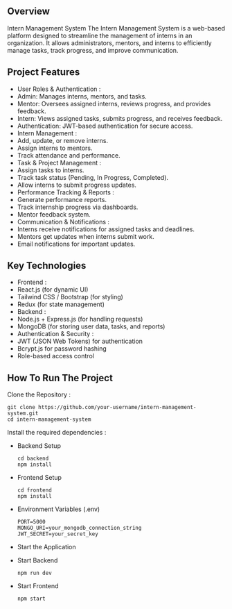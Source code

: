 ## Overview
Intern Management System
The Intern Management System is a web-based platform designed to streamline the management of interns in an organization. It allows administrators, mentors, and interns to efficiently manage tasks, track progress, and improve communication.

## Project Features
- User Roles & Authentication :
- Admin: Manages interns, mentors, and tasks.
- Mentor: Oversees assigned interns, reviews progress, and provides feedback.
- Intern: Views assigned tasks, submits progress, and receives feedback.
- Authentication: JWT-based authentication for secure access.
- Intern Management :
- Add, update, or remove interns.
- Assign interns to mentors.
- Track attendance and performance.
- Task & Project Management :
- Assign tasks to interns.
- Track task status (Pending, In Progress, Completed).
- Allow interns to submit progress updates.
- Performance Tracking & Reports :
- Generate performance reports.
- Track internship progress via dashboards.
- Mentor feedback system.
- Communication & Notifications :
- Interns receive notifications for assigned tasks and deadlines.
- Mentors get updates when interns submit work.
- Email notifications for important updates.

## Key Technologies
- Frontend :
- React.js (for dynamic UI)
- Tailwind CSS / Bootstrap (for styling)
- Redux (for state management)
- Backend :
- Node.js + Express.js (for handling requests)
- MongoDB (for storing user data, tasks, and reports)
- Authentication & Security :
- JWT (JSON Web Tokens) for authentication
- Bcrypt.js for password hashing
- Role-based access control

## How To Run The Project
Clone the Repository :
      
    git clone https://github.com/your-username/intern-management-system.git
    cd intern-management-system

 Install the required dependencies :
 - Backend Setup

       cd backend
       npm install
 - Frontend Setup

       cd frontend
       npm install
 - Environment Variables (.env)

       PORT=5000
       MONGO_URI=your_mongodb_connection_string
       JWT_SECRET=your_secret_key

 - Start the Application
 - Start Backend

       npm run dev
 - Start Frontend

       npm start



   
   

   

   

   
 





